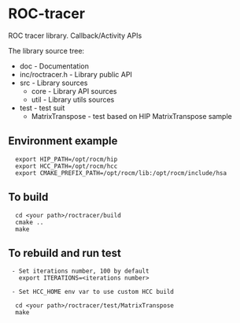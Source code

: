 # ROC-tracer

ROC tracer library. Callback/Activity APIs

The library source tree:
 - doc  - Documentation
 - inc/roctracer.h - Library public API
 - src  - Library sources
   - core - Library API sources
   - util - Library utils sources
 - test - test suit
   - MatrixTranspose - test based on HIP MatrixTranspose sample

## Environment example
```
  export HIP_PATH=/opt/rocm/hip
  export HCC_PATH=/opt/rocm/hcc
  export CMAKE_PREFIX_PATH=/opt/rocm/lib:/opt/rocm/include/hsa
```

## To build
```
  cd <your path>/roctracer/build
  cmake ..
  make
```

## To rebuild and run test
```
 - Set iterations number, 100 by default
   export ITERATIONS=<iterations number>

 - Set HCC_HOME env var to use custom HCC build

  cd <your path>/roctracer/test/MatrixTranspose
  make
```
